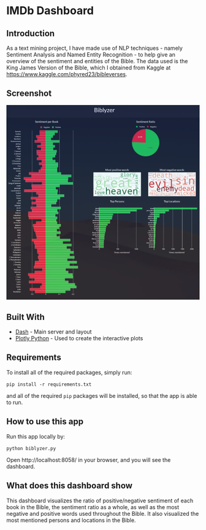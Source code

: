 # IMDb Dashboard

## Introduction
As a text mining project, I have made use of NLP techniques - namely Sentiment Analysis and Named Entity Recognition - to help give an overview of the sentiment and entities of the Bible. The data used is the King James Version of the Bible, which I obtained from Kaggle at https://www.kaggle.com/phyred23/bibleverses.

## Screenshot
![initial](BiblyzerPNG.png)

## Built With
* [Dash](https://dash.plot.ly/) - Main server and layout
* [Plotly Python](https://plot.ly/python/) - Used to create the interactive plots

## Requirements
To install all of the required packages, simply run:

```
pip install -r requirements.txt
```

and all of the required `pip` packages will be installed, so that the app is able to run.

## How to use this app

Run this app locally by:
```
python biblyzer.py
```
Open http://localhost:8058/ in your browser, and you will see the dashboard.


## What does this dashboard show
This dashboard visualizes the ratio of positive/negative sentiment of each book in the Bible, the sentiment ratio as a whole, as well as the most negative and positive words used throughout the Bible. It also visualized the most mentioned persons and locations in the Bible.

